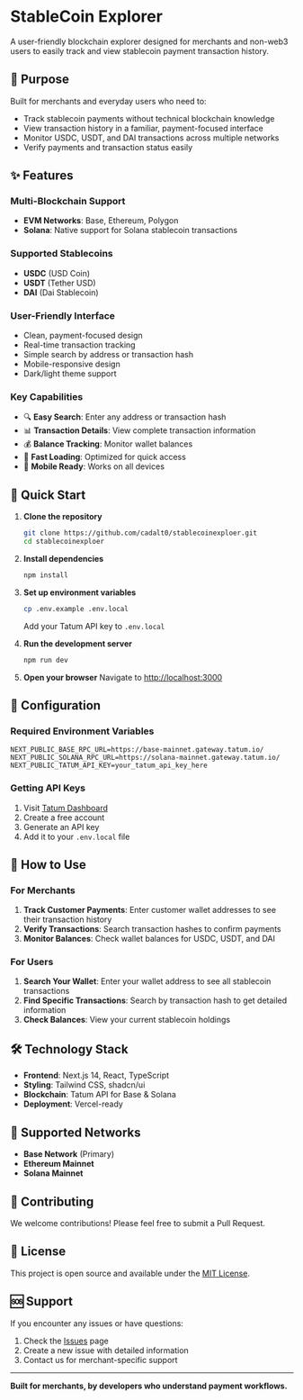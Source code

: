 # StableCoin Explorer

A user-friendly blockchain explorer designed for merchants and non-web3 users to easily track and view stablecoin payment transaction history.

## 🎯 Purpose

Built for merchants and everyday users who need to:
- Track stablecoin payments without technical blockchain knowledge
- View transaction history in a familiar, payment-focused interface
- Monitor USDC, USDT, and DAI transactions across multiple networks
- Verify payments and transaction status easily

## ✨ Features

### Multi-Blockchain Support
- **EVM Networks**: Base, Ethereum, Polygon
- **Solana**: Native support for Solana stablecoin transactions

### Supported Stablecoins
- **USDC** (USD Coin)
- **USDT** (Tether USD) 
- **DAI** (Dai Stablecoin)

### User-Friendly Interface
- Clean, payment-focused design
- Real-time transaction tracking
- Simple search by address or transaction hash
- Mobile-responsive design
- Dark/light theme support

### Key Capabilities
- 🔍 **Easy Search**: Enter any address or transaction hash
- 📊 **Transaction Details**: View complete transaction information
- 💰 **Balance Tracking**: Monitor wallet balances
- 🚀 **Fast Loading**: Optimized for quick access
- 📱 **Mobile Ready**: Works on all devices

## 🚀 Quick Start

1. **Clone the repository**
   ```bash
   git clone https://github.com/cadalt0/stablecoinexploer.git
   cd stablecoinexploer
   ```

2. **Install dependencies**
   ```bash
   npm install
   ```

3. **Set up environment variables**
   ```bash
   cp .env.example .env.local
   ```
   Add your Tatum API key to `.env.local`

4. **Run the development server**
   ```bash
   npm run dev
   ```

5. **Open your browser**
   Navigate to [http://localhost:3000](http://localhost:3000)

## 🔧 Configuration

### Required Environment Variables
```env
NEXT_PUBLIC_BASE_RPC_URL=https://base-mainnet.gateway.tatum.io/
NEXT_PUBLIC_SOLANA_RPC_URL=https://solana-mainnet.gateway.tatum.io/
NEXT_PUBLIC_TATUM_API_KEY=your_tatum_api_key_here
```

### Getting API Keys
1. Visit [Tatum Dashboard](https://dashboard.tatum.io/)
2. Create a free account
3. Generate an API key
4. Add it to your `.env.local` file

## 📖 How to Use

### For Merchants
1. **Track Customer Payments**: Enter customer wallet addresses to see their transaction history
2. **Verify Transactions**: Search transaction hashes to confirm payments
3. **Monitor Balances**: Check wallet balances for USDC, USDT, and DAI

### For Users
1. **Search Your Wallet**: Enter your wallet address to see all stablecoin transactions
2. **Find Specific Transactions**: Search by transaction hash to get detailed information
3. **Check Balances**: View your current stablecoin holdings

## 🛠️ Technology Stack

- **Frontend**: Next.js 14, React, TypeScript
- **Styling**: Tailwind CSS, shadcn/ui
- **Blockchain**: Tatum API for Base & Solana
- **Deployment**: Vercel-ready

## 📱 Supported Networks

- **Base Network** (Primary)
- **Ethereum Mainnet**
- **Solana Mainnet**

## 🤝 Contributing

We welcome contributions! Please feel free to submit a Pull Request.

## 📄 License

This project is open source and available under the [MIT License](LICENSE).

## 🆘 Support

If you encounter any issues or have questions:
1. Check the [Issues](https://github.com/cadalt0/stablecoinexploer/issues) page
2. Create a new issue with detailed information
3. Contact us for merchant-specific support

---

**Built for merchants, by developers who understand payment workflows.**

